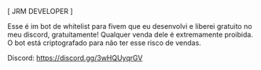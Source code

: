 [ JRM DEVELOPER ]

Esse é im bot de whitelist para fivem que eu desenvolvi e liberei gratuito no meu discord, gratuitamente!
Qualquer venda dele é extremamente proibida.
O bot está criptografado para não ter esse risco de vendas.

Discord: https://discord.gg/3wHQUyqrGV
